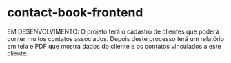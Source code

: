 # contact-book-frontend
EM DESENVOLVIMENTO: O projeto terá o cadastro de clientes que poderá conter muitos contatos associados. Depois deste processo terá um relatório em tela e PDF que mostra dados do cliente e os contatos vinculados a este cliente.
